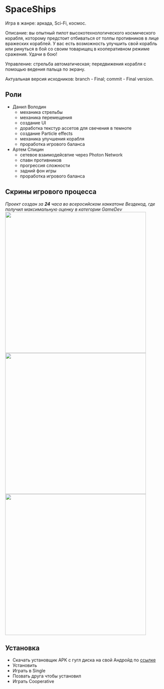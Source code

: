# SpaceShips
Игра в жанре: аркада, Sci-Fi, космос.

Описание: вы опытный пилот высокотехнологического космического корабля, которому предстоит отбиваться от толпы противников в лице вражеских кораблей. У вас есть возможность
улучшить свой корабль или ринуться в бой со своим товарищец в кооперативном режиме сражения. Удачи в бою!

Управление: стрельба автоматическая; передвижения корабля с помощью ведения пальца по экрану.

Актуальная версия исходников: branch - Final; commit - Final version.

## Роли
- Данил Володин
  - механика стрельбы
  - механика перемещения
  - создание UI
  - доработка текстур ассетов для свечения в темноте
  - создание Particle effects
  - механика улучшения корабля
  - проработка игрового баланса
- Артем Спицин
  - сетевое взаимодейсвтие через Photon Network
  - спавн противников
  - прогрессия сложности
  - задний фон игры
  - проработка игрового баланса

## Скрины игрового процесса
*Проект создан за **24** часа во всеросийском хаккатоне Вездекод, где получил максимальную оценку в категории GameDev*
<img src="https://sun9-69.userapi.com/s/v1/if2/5Ne2k-3vv816JPULXo8T9tgi_nNkzpyTpHI2S5Ooa4s-ds5CLtwP_7rq1p8dgCoi_n9EvdMy-TwZfbNeU2gT1pFZ.jpg?size=1038x2160&quality=95&type=album" wdth="250" height="450">
<img src="https://sun9-80.userapi.com/s/v1/if2/EpJ89RVGEciISYVpaAbEpUHISZwys2gEpgpqMB04LOR0igRjRci0X_ZfRdLs_D4WxQZH7FYdZzy-MAEI7PIiOtek.jpg?size=1038x2160&quality=95&type=album" wdth="250" height="450">
<img src="https://sun9-35.userapi.com/s/v1/if2/iYePXZe4wE8ri3R7DiCCQ86OlpuCSPHa1e9X2GzP4EJx81l12zz5KvjXWZKbh_fzAYku04WOEO27Dsje0N6NSVM9.jpg?size=1038x2160&quality=95&type=album" wdth="250" height="450">

## Установка
- Скачать установщик APK с гугл диска на свой Андройд по [ссылке](https://drive.google.com/file/d/1O5Q2r9BL2rVopBQPxmpNZnf8kYWpsdOY/view?usp=sharing)
- Установить
- Играть в Single
- Позвать друга чтобы установил
- Играть Cooperative
